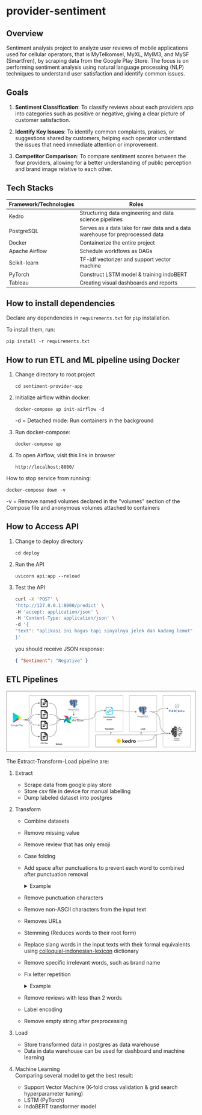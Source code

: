 # provider-sentiment

## Overview

Sentiment analysis project to analyze user reviews of mobile applications used for cellular operators, that is MyTelkomsel, MyXL, MyIM3, and MySF (Smartfren), by scraping data from the Google Play Store. The focus is on performing sentiment analysis using natural language processing (NLP) techniques to understand user satisfaction and identify common issues.

## Goals

1. **Sentiment Classification**: To classify reviews about each providers app into categories such as positive or negative, giving a clear picture of customer satisfaction.

2. **Identify Key Issues**: To identify common complaints, praises, or suggestions shared by customers, helping each operator understand the issues that need immediate attention or improvement.

3. **Competitor Comparison**: To compare sentiment scores between the four providers, allowing for a better understanding of public perception and brand image relative to each other.

## Tech Stacks

| Framework/Technologies | Roles                                                                         |
| ---------------------- | ----------------------------------------------------------------------------- |
| Kedro                  | Structuring data engineering and data science pipelines                       |
| PostgreSQL             | Serves as a data lake for raw data and a data warehouse for preprocessed data |
| Docker                 | Containerize the entire project                                               |
| Apache Airflow         | Schedule workflows as DAGs                                                    |
| Scikit-learn           | TF-idf vectorizer and support vector machine                                  |
| PyTorch                | Construct LSTM model & training indoBERT                                      |
| Tableau                | Creating visual dashboards and reports                                        |

<!-- ## Rules and guidelines

In order to get the best out of the template:

* Don't remove any lines from the `.gitignore` file we provide
* Make sure your results can be reproduced by following a [data engineering convention](https://docs.kedro.org/en/stable/faq/faq.html#what-is-data-engineering-convention)
* Don't commit data to your repository
* Don't commit any credentials or your local configuration to your repository. Keep all your credentials and local configuration in `conf/local/` -->

## How to install dependencies

Declare any dependencies in `requirements.txt` for `pip` installation.

To install them, run:

```
pip install -r requirements.txt
```

## How to run ETL and ML pipeline using Docker

1. Change directory to root project

   ```
   cd sentiment-provider-app
   ```

2. Initialize airflow within docker:

   ```
   docker-compose up init-airflow -d
   ```

   -d = Detached mode: Run containers in the background

3. Run docker-compose:

   ```
   docker-compose up
   ```

4. To open Airflow, visit this link in browser
   ```
   http://localhost:8080/
   ```

How to stop service from running:

```
docker-compose down -v
```

-v = Remove named volumes declared in the "volumes" section of the Compose file and anonymous volumes attached to containers

## How to Access API

1. Change to deploy directory

   ```
   cd deploy
   ```

2. Run the API
   ```
   uvicorn api:app --reload
   ```
3. Test the API
   ```bash
   curl -X 'POST' \
   'http://127.0.0.1:8000/predict' \
   -H 'accept: application/json' \
   -H 'Content-Type: application/json' \
   -d '{
   "text": "aplikasi ini bagus tapi sinyalnya jelek dan kadang lemot"
   }'
   ```
   you should receive JSON response:
   ```json
   { "Sentiment": "Negative" }
   ```

## ETL Pipelines

![etl_pipeline](https://github.com/anggapark/sentiment-provider-app/blob/main/asset/etl_pipeline.png?raw=true)

The Extract-Transform-Load pipeline are:

1.  Extract
    - Scrape data from google play store
    - Store csv file in device for manual labelling
    - Dump labeled dataset into postgres
2.  Transform

    - Combine datasets
    - Remove missing value
    - Remove review that has only emoji
    - Case folding
    - Add space after punctuations to prevent each word to combined after punctuation removal
      <details>
      <summary>Example</summary>
      <br>

           Input: "Aplikasi yang sangat buruk,jelek,pembohong"
           Output: "Aplikasi yang sangat buruk, jelek, pembohong"

      </details>

    - Remove punctuation characters
    - Remove non-ASCII characters from the input text
    - Removes URLs
    - Stemming (Reduces words to their root form)
    - Replace slang words in the input texts with their formal equivalents using [colloquial-indonesian-lexicon](https://github.com/anggapark/sentiment-provider-app/blob/main/colloquial-indonesian-lexicon-v3.csv) dictionary
    - Remove specific irrelevant words, such as brand name
    - Fix letter repetition
      <details>
      <summary>Example</summary>
      <br>

          "mmantap" -> "mantap",
          "mannntap" -> "mantap",
          "mantapp" -> "mantap"

      </details>

    - Remove reviews with less than 2 words
    - Label encoding
    - Remove empty string after preprocessing

3.  Load

    - Store transformed data in postgres as data warehouse
    - Data in data warehouse can be used for dashboard and machine learning

4.  Machine Learning
    </br>Comparing several model to get the best result:
    - Support Vector Machine (K-fold cross validation & grid search hyperparameter tuning)
    - LSTM (PyTorch)
    - IndoBERT transformer model

